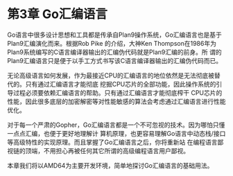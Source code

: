 # 第3章 Go汇编语言

Go语言中很多设计思想和工具都是传承自Plan9操作系统，Go汇编语言也是基于Plan9汇编演化而来。根据Rob Pike
的介绍，大神Ken Thompson在1986年为Plan9系统编写的C语言编译器输出的汇编伪代码就是Plan9汇编的前身。所
谓的Plan9汇编语言只是便于以手工方式书写该C语言编译器输出的汇编伪代码而已。

无论高级语言如何发展，作为最接近CPU的汇编语言的地位依然是无法彻底被替代的。只有通过汇编语言才能彻底
挖掘CPU芯片的全部功能，因此操作系统的引导过程必须要依赖汇编语言的帮助。只有通过汇编语言才能彻底榨干
CPU芯片的性能，因此很多底层的加密解密等对性能敏感的算法会考虑通过汇编语言进行性能优化。

对于每一个严肃的Gopher，Go汇编语言都是一个不可忽视的技术。因为哪怕只懂一点点汇编，也便于更好地理解计
算机原理，也更容易理解Go语言中动态栈/接口等高级特性的实现原理。而且掌握了Go汇编语言之后，你将重新站
在编程语言鄙视链的顶端，不用担心再被任何其它所谓的高级编程语言用户鄙视。

本章我们将以AMD64为主要开发环境，简单地探讨Go汇编语言的基础用法。

